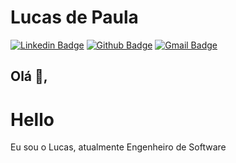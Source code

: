 # Lucas de Paula
[![Linkedin Badge](https://img.shields.io/badge/-LucasPaula-blue?style=flat-square&logo=Linkedin&logoColor=white&link=https://www.linkedin.com/in/lucascavalcantiads/)](https://www.linkedin.com/in/lucascavalcantiads/)
[![Github Badge](https://img.shields.io/badge/-Github-000?style=flat-square&logo=Github&logoColor=white&link=https://github.com/lucas-cavalcanti-ads)](https://github.com/lucas-cavalcanti-ads)
[![Gmail Badge](https://img.shields.io/badge/-lucas.tnv27u@gmail.com-c14438?style=flat-square&logo=Gmail&logoColor=white&link=mailto:lucas.tnv27@gmail.com)](mailto:lucas.tnv27@gmail.com)
## Olá 👋, 
<h1>Hello</h1>
Eu sou o Lucas, atualmente Engenheiro de Software 
